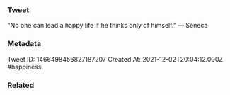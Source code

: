 ### Tweet
"No one can lead a happy life if he thinks only of himself." — Seneca

### Metadata
Tweet ID: 1466498456827187207
Created At: 2021-12-02T20:04:12.000Z
#happiness 

### Related

